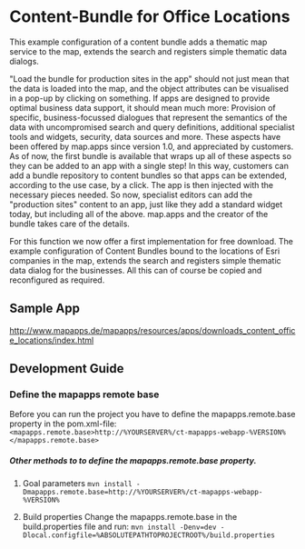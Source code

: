 # Content-Bundle for Office Locations
This example configuration of a content bundle adds a thematic map service to the map, extends the search and registers simple thematic data dialogs.

"Load the bundle for production sites in the app" should not just mean  that the data is loaded into the map, and the object attributes can be visualised in a pop-up by clicking on something. If apps are designed to provide optimal business data support, it should mean much more: Provision of specific, business-focussed dialogues that represent the semantics of the data with uncompromised search and query definitions, additional specialist tools and widgets, security, data sources and more. These aspects have been offered by map.apps since version 1.0, and appreciated by customers. As of now, the first bundle is available that wraps up all of these aspects so they can be added to an app with a single step! In this way, customers can add a bundle repository to content bundles so that apps can be extended, according to the use case, by a click. The app is then injected with the necessary pieces needed. So now, specialist editors can add the "production sites" content to an app, just like they add a standard widget today, but including all of the above. map.apps and the creator of the bundle takes care of the details.

For this function we now offer a first implementation for free download. The example configuration of Content Bundles bound to the locations of Esri companies in the map, extends the search and registers simple thematic data dialog for the businesses. All this can of course be copied and reconfigured as required.

Sample App
------------------
http://www.mapapps.de/mapapps/resources/apps/downloads_content_office_locations/index.html

Development Guide
------------------
### Define the mapapps remote base
Before you can run the project you have to define the mapapps.remote.base property in the pom.xml-file:
`<mapapps.remote.base>http://%YOURSERVER%/ct-mapapps-webapp-%VERSION%</mapapps.remote.base>`

##### Other methods to to define the mapapps.remote.base property.
1. Goal parameters
`mvn install -Dmapapps.remote.base=http://%YOURSERVER%/ct-mapapps-webapp-%VERSION%`

2. Build properties
Change the mapapps.remote.base in the build.properties file and run:
`mvn install -Denv=dev -Dlocal.configfile=%ABSOLUTEPATHTOPROJECTROOT%/build.properties`


